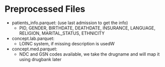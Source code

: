# Preprocessed Files
- patients_info.parquet: (use last admission to get the info)
    - PID, GENDER, BIRTHDATE, DEATHDATE, INSURANCE, LANGUAGE, RELIGION, MARITAL_STATUS, ETHNICITY
- concept.lab.parquet: 
    - LOINC system, if missing description is usedW
- concept.med.parquet:
    - NDC and GSN codes available, we take the drugname and will map it using drugbank later

